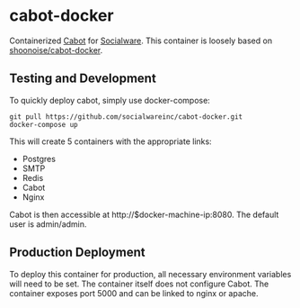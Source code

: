 # cabot-docker
Containerized [Cabot](https://github.com/arachnys/cabot) for [Socialware](https://github.com/socialwareinc).
This container is loosely based on [shoonoise/cabot-docker](https://github.com/shoonoise/cabot-docker).

## Testing and Development
To quickly deploy cabot, simply use docker-compose:
```
git pull https://github.com/socialwareinc/cabot-docker.git
docker-compose up
```
This will create 5 containers with the appropriate links:

* Postgres
* SMTP
* Redis
* Cabot
* Nginx

Cabot is then accessible at http://$docker-machine-ip:8080. The default user is
admin/admin.

## Production Deployment
To deploy this container for production, all necessary environment variables
will need to be set. The container itself does not configure Cabot. The container
exposes port 5000 and can be linked to nginx or apache.
